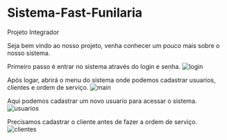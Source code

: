 # Sistema-Fast-Funilaria
Projeto Integrador


Seja bem vindo ao nosso projeto, venha conhecer um pouco mais sobre o nosso sistema.

Primeiro passo é entrar no sistema através do login e senha.
![login](https://github.com/lucasmcostaa/Sistema-Fast-Funilaria/assets/93685778/0000b15c-af2e-469f-a259-756f9a0119d0)


Após logar, abrirá o menu do sistema onde podemos cadastrar usuarios, clientes e ordem de serviço.
![main](https://github.com/lucasmcostaa/Sistema-Fast-Funilaria/assets/93685778/7f6b000a-dbeb-41ad-8759-4ddd8a9783ae)


Aqui podemos cadastrar um novo usuario para acessar o sistema.
![usuarios](https://github.com/lucasmcostaa/Sistema-Fast-Funilaria/assets/93685778/f6eb4264-83a4-4218-87f5-29cd6d6a35c0)


Precisamos cadastrar o cliente antes de fazer a ordem de serviço.
![clientes](https://github.com/lucasmcostaa/Sistema-Fast-Funilaria/assets/93685778/778ec9de-231b-4201-8baf-52571bee2765)





